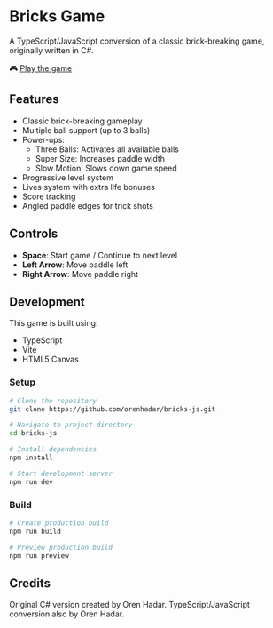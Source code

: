 # Bricks Game

A TypeScript/JavaScript conversion of a classic brick-breaking game, originally written in C#.

🎮 [Play the game](https://orenhadar.github.io/bricks-js/)

## Features

- Classic brick-breaking gameplay
- Multiple ball support (up to 3 balls)
- Power-ups:
  - Three Balls: Activates all available balls
  - Super Size: Increases paddle width
  - Slow Motion: Slows down game speed
- Progressive level system
- Lives system with extra life bonuses
- Score tracking
- Angled paddle edges for trick shots

## Controls

- **Space**: Start game / Continue to next level
- **Left Arrow**: Move paddle left
- **Right Arrow**: Move paddle right

## Development

This game is built using:
- TypeScript
- Vite
- HTML5 Canvas

### Setup

```bash
# Clone the repository
git clone https://github.com/orenhadar/bricks-js.git

# Navigate to project directory
cd bricks-js

# Install dependencies
npm install

# Start development server
npm run dev
```

### Build

```bash
# Create production build
npm run build

# Preview production build
npm run preview
```

## Credits

Original C# version created by Oren Hadar. TypeScript/JavaScript conversion also by Oren Hadar. 